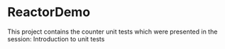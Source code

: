 # ReactorDemo

This project contains the counter unit tests which were presented in the session: Introduction to unit tests
